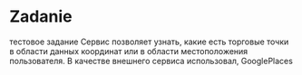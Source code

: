 # Zadanie
тестовое задание
Сервис позволяет узнать, какие есть торговые точки в области данных координат или в области местоположения пользователя.
В качестве внешнего сервиса использовал, GooglePlaces
